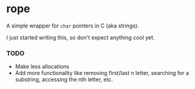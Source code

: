# rope

A simple wrapper for `char` pointers in C (aka strings).

I just started writing this, so don't expect anything cool yet.

### TODO

* Make less allocations
* Add more functionality like removing first/last n letter, searching for a
  substring, accessing the nth letter, etc.


